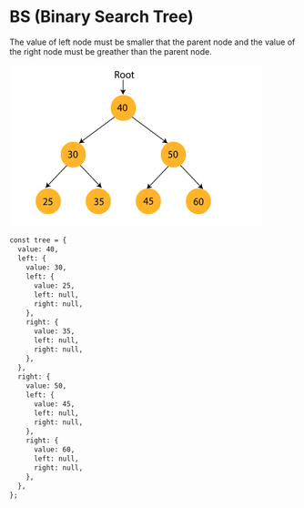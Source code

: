 # BS (Binary Search Tree)

The value of left node must be smaller that the parent node and the value of the right node must be greather than the parent node.

<img src="https://github.com/mtorre4580/cracking-interview-js/blob/main/tree/bst/bst.png" alt="bst" />

```
const tree = {
  value: 40,
  left: {
    value: 30,
    left: {
      value: 25,
      left: null,
      right: null,
    },
    right: {
      value: 35,
      left: null,
      right: null,
    },
  },
  right: {
    value: 50,
    left: {
      value: 45,
      left: null,
      right: null,
    },
    right: {
      value: 60,
      left: null,
      right: null,
    },
  },
};
```
